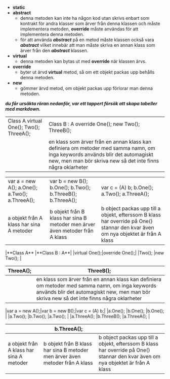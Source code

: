 + **static**
+ **abstract**
    *   denna metoden kan inte ha någon kod utan skrivs enbart som kontrakt för andra klasser som ärver från denna klassen och måste implementera metoden, **override** måste användas för att implementera denna metoden.
    *   för att använda ***abstract*** på en metod måste klassen också vara ***abstract*** vilket innebär att man måste skriva en annan klass som ärver från den ***abstract*** klassen.
+ **virtual**
    *   denna metoden kan bytas ut med **override** när klassen ärvs.
+ **override**
    *   byter ut ärvd **virtual** metod, så om ett objekt packas upp behålls denna metoden.
+ **new**
    *   gömmer ärvd metod, om objekt packas upp förlorar man denna metoden.

***du får ursäkta röran nedanför, var ett tappert försök att skapa tabeller med markdown.***

<table><tr><td>Class A
virtual One();
Two();
ThreeA();</td>
    <td>Class B : A
override One();
new Two();
ThreeB();</td>
  </tr><tr><td></td>
    <td>en klass som ärver från en annan klass kan definiera om metoder med samma namn, om inga keywords används blir det automagiskt new, men man bör skriva new så det inte finns några oklarheter</td>
  </tr></table><table><tr><td>var a = new A();
a.One();
a.Two();
a.ThreeA();</td>
    <td>var b = new B();
b.One();
b.Two();
b.ThreeB();
b.ThreeA();
</td>
    <td>var c = (A) b;
b.One();
a.Two();
a.ThreeA();</td>
  </tr><tr><td>a objekt från A klass har sina A metoder</td>
    <td>b objekt från B klass har sina B metoder men ärver även metoder från A klass</td>
    <td>b object packas upp till a objekt, efterssom B klass har override på One() stannar den kvar även om nya objektet är från A klass</td>
  </tr></table>
|**Class A**   |**Class B : A**|
|virtual One();|override One();|
|Two();        |new Two();     |

<table><thead><tr><th>ThreeA();</th><th>ThreeB();</th></tr></thead><tbody><tr><td></td><td>en klass som ärver från en annan klass kan definiera om metoder med samma namn, om inga keywords används blir det automagiskt new, men man bör skriva new så det inte finns några oklarheter</td></tr></tbody></table>

|var a = new A();|var b = new B();|var c = (A) b;|
|a.One();        |b.One();        |b.One();      |
|a.Two();        |b.Two();        |a.Two();      |
|a.ThreeA();     |b.ThreeB();     |a.ThreeA();   |

<table><thead><tr><th></th><th>b.ThreeA();</th><th></th></tr></thead><tbody><tr><td>a objekt från A klass har sina A metoder</td><td>b objekt från B klass har sina B metoder men ärver även metoder från A klass</td><td>b object packas upp till a objekt, efterssom B klass har override på One() stannar den kvar även om nya objektet är från A klass</td></tr></tbody></table>
